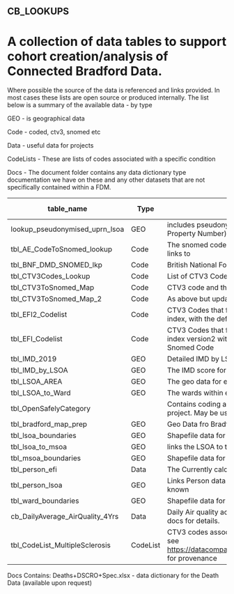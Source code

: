 ## CB_LOOKUPS
# A collection of data tables to support cohort creation/analysis of Connected Bradford Data.

Where possible the source of the data is referenced and links provided. In most cases these lists are open source or produced internally.
The list below is a summary of the available data - by type 

GEO - is geographical data

Code - coded, ctv3, snomed etc

Data - useful data for projects

CodeLists - These are lists of codes associated with a specific condition

Docs - The document folder contains any data dictionary type documentation we have on these and any other datasets that are not specifically contained within a FDM.

|table_name	|	Type	|	Desc	|  Clinically Assured |
|-----------|-------|-------|---------------------|
|	lookup_pseudonymised_uprn_lsoa	|	GEO	|	includes pseudonymised UPRN (Unique Property Number) and its associated lsao	| 
|	tbl_AE_CodeToSnomed_lookup	|	Code	|	The snomed code that each ICD10 A&E code links to	|
|	tbl_BNF_DMD_SNOMED_lkp	|	Code	|	British National Formulary and its snomed code	|
|	tbl_CTV3Codes_Lookup	|	Code	|	List of CTV3 Codes and Description	|
|	tbl_CTV3ToSnomed_Map	|	Code	|	CTV3 code and the linked snomed code	|
|	tbl_CTV3ToSnomed_Map_2	|	Code	|	As above but updated with new entries	|
|	tbl_EFI2_Codelist	|	Code	|	CTV3 Codes  that form the Electronic Frailty index, with the deficits included	|
|	tbl_EFI_Codelist	|	Code	|	CTV3 Codes that form the Electronic Frailty index version2 with additional factors, including Snomed Code	|
|	tbl_IMD_2019	|	GEO	|	Detailed IMD by LSAO for 2019	|
|	tbl_IMD_by_LSOA	|	GEO	|	The IMD score for each Bradford District LSAO	|
|	tbl_LSOA_AREA	|	GEO	|	The geo data for each LSOA	|
|	tbl_LSOA_to_Ward	|	GEO	|	The wards within each LSOA	|
|	tbl_OpenSafelyCategory	|		|	Contains coding and data used for a previous project. May be useful	|
|	tbl_bradford_map_prep	|	GEO	|	Geo Data fro Bradford District	|
|	tbl_lsoa_boundaries	|	GEO	|	Shapefile data for LSOA	|
|	tbl_lsoa_to_msoa	|	GEO	|	links the LSOA to the MSOA	|
|	tbl_msoa_boundaries	|	GEO	|	Shapefile data for MSOA	|
|	tbl_person_efi	|	Data	|	The Currently calculated EFI for all individuals	|
|	tbl_person_lsoa	|	GEO	|	Links Person  data to current LSOA , where known	|
|	tbl_ward_boundaries	|	GEO	|	Shapefile data for Wards	|
| cb_DailyAverage_AirQuality_4Yrs | Data | Daily Air quality across Bradford District , see docs for details. |
| tbl_CodeList_MultipleSclerosis |CodeList | CTV3 codes associated with multiple sclerosis, see https://datacompass.lshtm.ac.uk/id/eprint/2600/ for provenance | Not Clinically Assured |




Docs
Contains: Deaths+DSCRO+Spec.xlsx - data dictionary for the Death Data (available upon request) 





